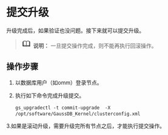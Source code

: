 # 提交升级

升级完成后，如果验证也没问题。接下来就可以提交升级。

>![](public_sys-resources/icon-note.png) **说明：** 
>一旦提交操作完成，则不能再执行回滚操作。

## 操作步骤<a name="section779219132168"></a>

1.  以数据库用户（如omm）登录节点。
2.  执行如下命令完成升级提交。

    ```
    gs_upgradectl -t commit-upgrade  -X /opt/software/GaussDB_Kernel/clusterconfig.xml
    ```

3.如果是滚动升级，需要升级完所有节点之后，才能执行提交操作。
